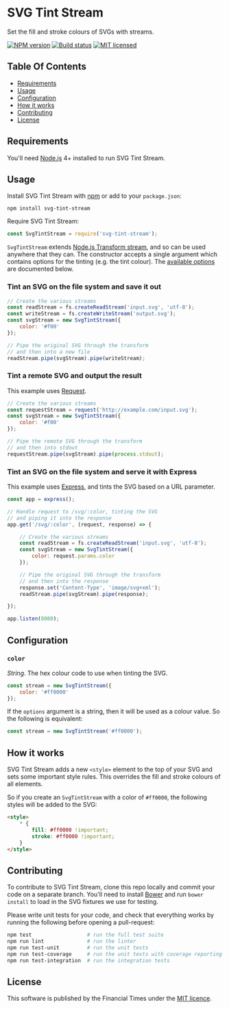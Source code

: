 
SVG Tint Stream
===============

Set the fill and stroke colours of SVGs with streams.

[![NPM version](https://img.shields.io/npm/v/svg-tint-stream.svg)](https://www.npmjs.com/package/svg-tint-stream)
[![Build status](https://img.shields.io/travis/Financial-Times/svg-tint-stream.svg)](https://travis-ci.org/Financial-Times/svg-tint-stream)
[![MIT licensed](https://img.shields.io/badge/license-MIT-blue.svg)][license]


Table Of Contents
-----------------

- [Requirements](#requirements)
- [Usage](#usage)
- [Configuration](#configuration)
- [How it works](#how-it-works)
- [Contributing](#contributing)
- [License](#license)


Requirements
------------

You'll need [Node.js][node] 4+ installed to run SVG Tint Stream.


Usage
-----

Install SVG Tint Stream with [npm][npm] or add to your `package.json`:

```
npm install svg-tint-stream
```

Require SVG Tint Stream:

```js
const SvgTintStream = require('svg-tint-stream');
```

`SvgTintStream` extends [Node.js Transform stream][transform], and so can be used anywhere that they can. The constructor accepts a single argument which contains options for the tinting (e.g. the tint colour). The [available options](#configuration) are documented below.

### Tint an SVG on the file system and save it out

```js
// Create the various streams
const readStream = fs.createReadStream('input.svg', 'utf-8');
const writeStream = fs.createWriteStream('output.svg');
const svgStream = new SvgTintStream({
    color: '#f00'
});

// Pipe the original SVG through the transform
// and then into a new file
readStream.pipe(svgStream).pipe(writeStream);
```

### Tint a remote SVG and output the result

This example uses [Request].

```js
// Create the various streams
const requestStream = request('http://example.com/input.svg');
const svgStream = new SvgTintStream({
    color: '#f00'
});

// Pipe the remote SVG through the transform
// and then into stdout
requestStream.pipe(svgStream).pipe(process.stdout);
```

### Tint an SVG on the file system and serve it with Express

This example uses [Express], and tints the SVG based on a URL parameter.

```js
const app = express();

// Handle request to /svg/:color, tinting the SVG
// and piping it into the response
app.get('/svg/:color', (request, response) => {

    // Create the various streams
    const readStream = fs.createReadStream('input.svg', 'utf-8');
    const svgStream = new SvgTintStream({
        color: request.params.color
    });

    // Pipe the original SVG through the transform
    // and then into the response
    response.set('Content-Type', 'image/svg+xml');
    readStream.pipe(svgStream).pipe(response);

});

app.listen(8080);
```


Configuration
-------------

### `color`

_String_. The hex colour code to use when tinting the SVG.

```js
const stream = new SvgTintStream({
	color: '#ff0000'
});
```

If the `options` argument is a string, then it will be used as a colour value. So the following is equivalent:

```js
const stream = new SvgTintStream('#ff0000');
```


How it works
------------

SVG Tint Stream adds a new `<style>` element to the top of your SVG and sets some important style rules. This overrides the fill and stroke colours of all elements.

So if you create an `SvgTintStream` with a color of `#ff0000`, the following styles will be added to the SVG:

```html
<style>
    * {
        fill: #ff0000 !important;
        stroke: #ff0000 !important;
    }
</style>
```


Contributing
------------

To contribute to SVG Tint Stream, clone this repo locally and commit your code on a separate branch. You'll need to install [Bower] and run `bower install` to load in the SVG fixtures we use for testing.

Please write unit tests for your code, and check that everything works by running the following before opening a pull-request:

```sh
npm test                  # run the full test suite
npm run lint              # run the linter
npm run test-unit         # run the unit tests
npm run test-coverage     # run the unit tests with coverage reporting
npm run test-integration  # run the integration tests
```


License
-------

This software is published by the Financial Times under the [MIT licence][license].



[bower]: https://bower.io/
[express]: https://expressjs.com/
[license]: http://opensource.org/licenses/MIT
[node]: https://nodejs.org/
[npm]: https://www.npmjs.com/
[request]: https://github.com/request/request
[transform]: https://nodejs.org/api/stream.html#stream_class_stream_transform
